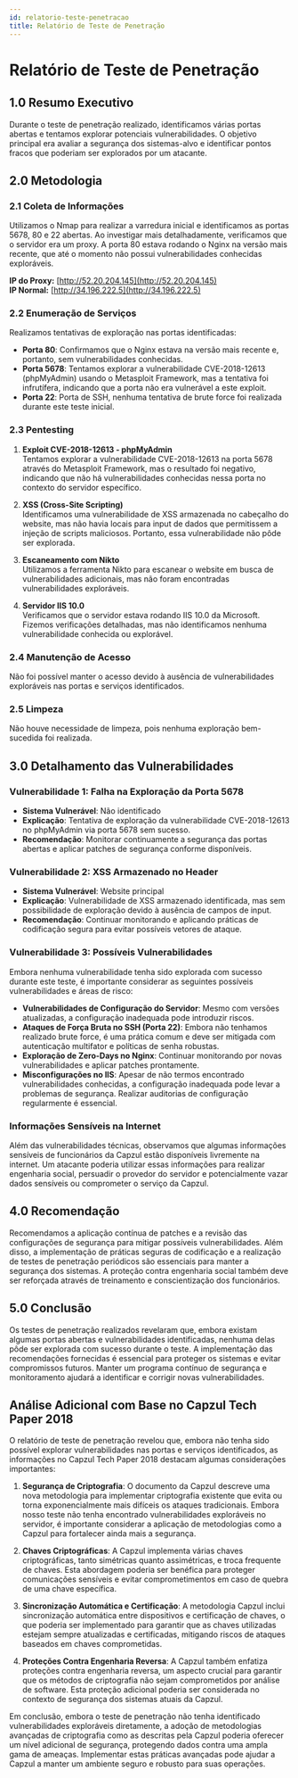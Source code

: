 ```yaml
---
id: relatorio-teste-penetracao
title: Relatório de Teste de Penetração
---
```


# Relatório de Teste de Penetração

## 1.0 Resumo Executivo
Durante o teste de penetração realizado, identificamos várias portas abertas e tentamos explorar potenciais vulnerabilidades. O objetivo principal era avaliar a segurança dos sistemas-alvo e identificar pontos fracos que poderiam ser explorados por um atacante.

## 2.0 Metodologia

### 2.1 Coleta de Informações
Utilizamos o Nmap para realizar a varredura inicial e identificamos as portas 5678, 80 e 22 abertas. Ao investigar mais detalhadamente, verificamos que o servidor era um proxy. A porta 80 estava rodando o Nginx na versão mais recente, que até o momento não possui vulnerabilidades conhecidas exploráveis.

**IP do Proxy:** [http://52.20.204.145](http://52.20.204.145)  
**IP Normal:** [http://34.196.222.5](http://34.196.222.5)

### 2.2 Enumeração de Serviços
Realizamos tentativas de exploração nas portas identificadas:
- **Porta 80**: Confirmamos que o Nginx estava na versão mais recente e, portanto, sem vulnerabilidades conhecidas.
- **Porta 5678**: Tentamos explorar a vulnerabilidade CVE-2018-12613 (phpMyAdmin) usando o Metasploit Framework, mas a tentativa foi infrutífera, indicando que a porta não era vulnerável a este exploit.
- **Porta 22**: Porta de SSH, nenhuma tentativa de brute force foi realizada durante este teste inicial.

### 2.3 Pentesting
1. **Exploit CVE-2018-12613 - phpMyAdmin**  
   Tentamos explorar a vulnerabilidade CVE-2018-12613 na porta 5678 através do Metasploit Framework, mas o resultado foi negativo, indicando que não há vulnerabilidades conhecidas nessa porta no contexto do servidor específico.

2. **XSS (Cross-Site Scripting)**  
   Identificamos uma vulnerabilidade de XSS armazenada no cabeçalho do website, mas não havia locais para input de dados que permitissem a injeção de scripts maliciosos. Portanto, essa vulnerabilidade não pôde ser explorada.

3. **Escaneamento com Nikto**  
   Utilizamos a ferramenta Nikto para escanear o website em busca de vulnerabilidades adicionais, mas não foram encontradas vulnerabilidades exploráveis.

4. **Servidor IIS 10.0**  
   Verificamos que o servidor estava rodando IIS 10.0 da Microsoft. Fizemos verificações detalhadas, mas não identificamos nenhuma vulnerabilidade conhecida ou explorável.

### 2.4 Manutenção de Acesso
Não foi possível manter o acesso devido à ausência de vulnerabilidades exploráveis nas portas e serviços identificados.

### 2.5 Limpeza
Não houve necessidade de limpeza, pois nenhuma exploração bem-sucedida foi realizada.

## 3.0 Detalhamento das Vulnerabilidades

### Vulnerabilidade 1: Falha na Exploração da Porta 5678
- **Sistema Vulnerável**: Não identificado
- **Explicação**: Tentativa de exploração da vulnerabilidade CVE-2018-12613 no phpMyAdmin via porta 5678 sem sucesso.
- **Recomendação**: Monitorar continuamente a segurança das portas abertas e aplicar patches de segurança conforme disponíveis.

### Vulnerabilidade 2: XSS Armazenado no Header
- **Sistema Vulnerável**: Website principal
- **Explicação**: Vulnerabilidade de XSS armazenado identificada, mas sem possibilidade de exploração devido à ausência de campos de input.
- **Recomendação**: Continuar monitorando e aplicando práticas de codificação segura para evitar possíveis vetores de ataque.

### Vulnerabilidade 3: Possíveis Vulnerabilidades
Embora nenhuma vulnerabilidade tenha sido explorada com sucesso durante este teste, é importante considerar as seguintes possíveis vulnerabilidades e áreas de risco:
- **Vulnerabilidades de Configuração do Servidor**: Mesmo com versões atualizadas, a configuração inadequada pode introduzir riscos.
- **Ataques de Força Bruta no SSH (Porta 22)**: Embora não tenhamos realizado brute force, é uma prática comum e deve ser mitigada com autenticação multifator e políticas de senha robustas.
- **Exploração de Zero-Days no Nginx**: Continuar monitorando por novas vulnerabilidades e aplicar patches prontamente.
- **Misconfigurações no IIS**: Apesar de não termos encontrado vulnerabilidades conhecidas, a configuração inadequada pode levar a problemas de segurança. Realizar auditorias de configuração regularmente é essencial.

### Informações Sensíveis na Internet
Além das vulnerabilidades técnicas, observamos que algumas informações sensíveis de funcionários da Capzul estão disponíveis livremente na internet. Um atacante poderia utilizar essas informações para realizar engenharia social, persuadir o provedor do servidor e potencialmente vazar dados sensíveis ou comprometer o serviço da Capzul.

## 4.0 Recomendação
Recomendamos a aplicação contínua de patches e a revisão das configurações de segurança para mitigar possíveis vulnerabilidades. Além disso, a implementação de práticas seguras de codificação e a realização de testes de penetração periódicos são essenciais para manter a segurança dos sistemas. A proteção contra engenharia social também deve ser reforçada através de treinamento e conscientização dos funcionários.

## 5.0 Conclusão
Os testes de penetração realizados revelaram que, embora existam algumas portas abertas e vulnerabilidades identificadas, nenhuma delas pôde ser explorada com sucesso durante o teste. A implementação das recomendações fornecidas é essencial para proteger os sistemas e evitar compromissos futuros. Manter um programa contínuo de segurança e monitoramento ajudará a identificar e corrigir novas vulnerabilidades.

## Análise Adicional com Base no Capzul Tech Paper 2018
O relatório de teste de penetração revelou que, embora não tenha sido possível explorar vulnerabilidades nas portas e serviços identificados, as informações no Capzul Tech Paper 2018 destacam algumas considerações importantes:

1. **Segurança de Criptografia**: O documento da Capzul descreve uma nova metodologia para implementar criptografia existente que evita ou torna exponencialmente mais difíceis os ataques tradicionais. Embora nosso teste não tenha encontrado vulnerabilidades exploráveis no servidor, é importante considerar a aplicação de metodologias como a Capzul para fortalecer ainda mais a segurança.

2. **Chaves Criptográficas**: A Capzul implementa várias chaves criptográficas, tanto simétricas quanto assimétricas, e troca frequente de chaves. Esta abordagem poderia ser benéfica para proteger comunicações sensíveis e evitar comprometimentos em caso de quebra de uma chave específica.

3. **Sincronização Automática e Certificação**: A metodologia Capzul inclui sincronização automática entre dispositivos e certificação de chaves, o que poderia ser implementado para garantir que as chaves utilizadas estejam sempre atualizadas e certificadas, mitigando riscos de ataques baseados em chaves comprometidas.

4. **Proteções Contra Engenharia Reversa**: A Capzul também enfatiza proteções contra engenharia reversa, um aspecto crucial para garantir que os métodos de criptografia não sejam comprometidos por análise de software. Esta proteção adicional poderia ser considerada no contexto de segurança dos sistemas atuais da Capzul.

Em conclusão, embora o teste de penetração não tenha identificado vulnerabilidades exploráveis diretamente, a adoção de metodologias avançadas de criptografia como as descritas pela Capzul poderia oferecer um nível adicional de segurança, protegendo dados contra uma ampla gama de ameaças. Implementar estas práticas avançadas pode ajudar a Capzul a manter um ambiente seguro e robusto para suas operações.